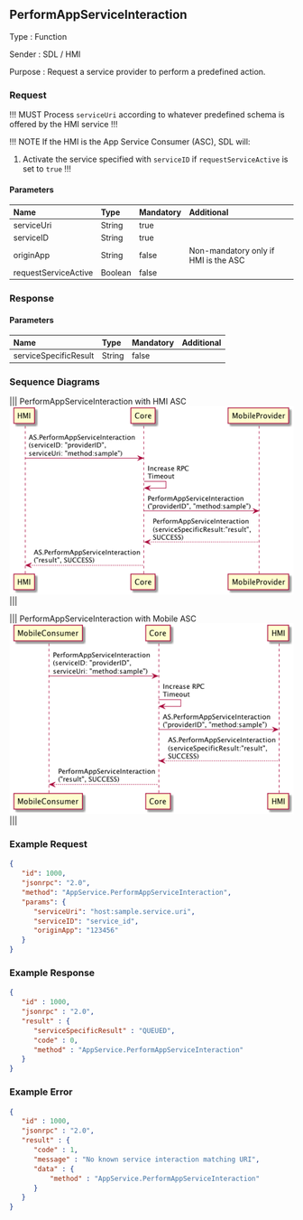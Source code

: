 ## PerformAppServiceInteraction

Type
: Function

Sender
: SDL / HMI

Purpose
: Request a service provider to perform a predefined action.

### Request

!!! MUST
Process `serviceUri` according to whatever predefined schema is offered by the HMI service
!!!

!!! NOTE
If the HMI is the App Service Consumer (ASC), SDL will:
1. Activate the service specified with `serviceID` if `requestServiceActive` is set to `true`
!!!

#### Parameters

|Name|Type|Mandatory|Additional|
|:---|:---|:--------|:---------|
|serviceUri|String|true||
|serviceID|String|true||
|originApp|String|false|Non-mandatory only if HMI is the ASC|
|requestServiceActive|Boolean|false||

### Response

#### Parameters

|Name|Type|Mandatory|Additional|
|:---|:---|:--------|:---------|
|serviceSpecificResult|String|false||

### Sequence Diagrams
|||
PerformAppServiceInteraction with HMI ASC
![PerformAppServiceInteraction](./assets/PerformAppServiceInteractionFromHMI.png)
|||

|||
PerformAppServiceInteraction with Mobile ASC
![PerformAppServiceInteraction](./assets/PerformAppServiceInteractionFromMobile.png)
|||

### Example Request

```json
{
   "id": 1000,
   "jsonrpc": "2.0",
   "method": "AppService.PerformAppServiceInteraction",
   "params": {
      "serviceUri": "host:sample.service.uri",
      "serviceID": "service_id",
      "originApp": "123456"
   }
}
```

### Example Response

```json
{
   "id" : 1000,
   "jsonrpc" : "2.0",
   "result" : {
      "serviceSpecificResult" : "QUEUED",
      "code" : 0,
      "method" : "AppService.PerformAppServiceInteraction"
   }
}
```

### Example Error

```json
{
   "id" : 1000,
   "jsonrpc" : "2.0",
   "result" : {
      "code" : 1,
      "message" : "No known service interaction matching URI",
      "data" : {
          "method" : "AppService.PerformAppServiceInteraction"
      }
   }
}
```
